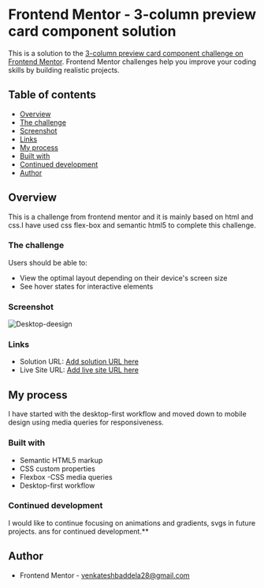 # Frontend Mentor - 3-column preview card component solution

This is a solution to the [3-column preview card component challenge on Frontend Mentor](https://www.frontendmentor.io/challenges/3column-preview-card-component-pH92eAR2-). Frontend Mentor challenges help you improve your coding skills by building realistic projects.

## Table of contents

- [Overview](#overview)
- [The challenge](#the-challenge)
- [Screenshot](#screenshot)
- [Links](#links)
- [My process](#my-process)
- [Built with](#built-with)
- [Continued development](#continued-development)
- [Author](#author)

## Overview

This is a challenge from frontend mentor and it is mainly based on html and css.I have used css flex-box and semantic html5 to complete this challenge.

### The challenge

Users should be able to:

- View the optimal layout depending on their device's screen size
- See hover states for interactive elements

### Screenshot

![Desktop-deesign](https://user-images.githubusercontent.com/84497133/119615490-13c5ef00-be1d-11eb-8d17-45cff2593305.png)


### Links

- Solution URL: [Add solution URL here](https://your-solution-url.com)
- Live Site URL: [Add live site URL here](https://venkateshbaddela.github.io/3-column-card/)

## My process

I have started with the desktop-first workflow and moved down to mobile design using media queries for responsiveness.

### Built with

- Semantic HTML5 markup
- CSS custom properties
- Flexbox
  -CSS media queries
- Desktop-first workflow

### Continued development

I would like to continue focusing on animations and gradients, svgs in future projects.
ans for continued development.\*\*

## Author

- Frontend Mentor - [venkateshbaddela28@gmail.com](https://www.frontendmentor.io/profile/venkateshbaddela)
